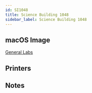 ```yaml
---
id: SI1048
title: Science Building 1048
sidebar_label: Science Building 1048
---
```


## macOS Image
[General Labs](image-mac-generallabs.md)

## Printers

## Notes
